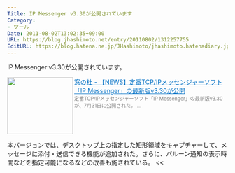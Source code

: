 ```yaml
---
Title: IP Messenger v3.30が公開されています
Category:
- ツール
Date: 2011-08-02T13:02:35+09:00
URL: https://blog.jhashimoto.net/entry/20110802/1312257755
EditURL: https://blog.hatena.ne.jp/JHashimoto/jhashimoto.hatenadiary.jp/atom/entry/12921228815717257420
---
```



IP Messenger v3.30が公開されています。

<a href="http://www.forest.impress.co.jp/docs/news/20110801_464561.html" target="_blank"><img class="alignleft" align="left" border="0" src="http://capture.heartrails.com/150x130/shadow?http://www.forest.impress.co.jp/docs/news/20110801_464561.html" alt="" width="150" height="130" /></a><a style="color:#0070C5;" href="http://www.forest.impress.co.jp/docs/news/20110801_464561.html" target="_blank">窓の杜 - 【NEWS】定番TCP/IPメッセンジャーソフト「IP Messenger」の最新版v3.30が公開</a><a href="http://b.hatena.ne.jp/entry/http://www.forest.impress.co.jp/docs/news/20110801_464561.html" target="_blank"><img border="0" src="http://b.hatena.ne.jp/entry/image/http://www.forest.impress.co.jp/docs/news/20110801_464561.html" alt="" /></a><br><span style="color: #808080;font-size: 80%;">定番TCP/IPメッセンジャーソフト「IP Messenger」の最新版v3.30が、7月31日に公開された。 ...</span><br style="clear:both;" />

>>
本バージョンでは、デスクトップ上の指定した矩形領域をキャプチャーして、メッセージに添付・送信できる機能が追加された。さらに、バルーン通知の表示時間などを指定可能になるなどの改善も施されている。
<<
